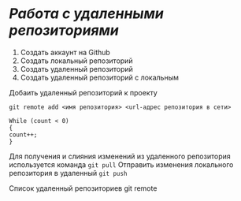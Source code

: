 # ***Работа с удаленными репозиториями***

1. Создать аккаунт на Github
1. Создать локальный репозиторий
3. Создать удаленный репозиторий
4. Создать удаленный репозиторий с локальным

Добаить удаленный репозиторий к проекту
```
git remote add <имя репозитория> <url-адрес репозитория в сети>
```
```
While (count < 0)
{
count++;
}
```
Для получения и слияния изменений из удаленного репозитория используется команда `git pull`
Отправить изменения локального репозитория в удаленный `git push`

Список удаленный репозиториев git remote